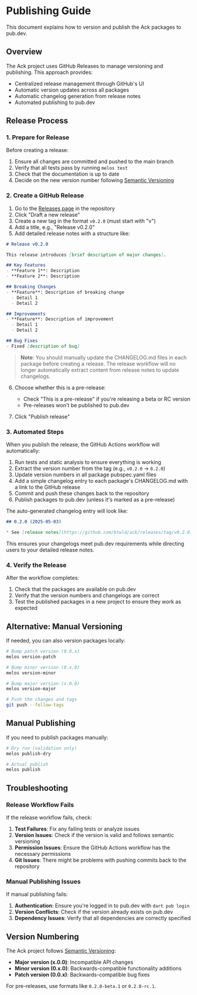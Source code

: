 # Publishing Guide

This document explains how to version and publish the Ack packages to pub.dev.

## Overview

The Ack project uses GitHub Releases to manage versioning and publishing. This approach provides:

- Centralized release management through GitHub's UI
- Automatic version updates across all packages
- Automatic changelog generation from release notes
- Automated publishing to pub.dev

## Release Process

### 1. Prepare for Release

Before creating a release:

1. Ensure all changes are committed and pushed to the main branch
2. Verify that all tests pass by running `melos test`
3. Check that the documentation is up to date
4. Decide on the new version number following [Semantic Versioning](https://semver.org/)

### 2. Create a GitHub Release

1. Go to the [Releases page](https://github.com/btwld/ack/releases) in the repository
2. Click "Draft a new release"
3. Create a new tag in the format `v0.2.0` (must start with "v")
4. Add a title, e.g., "Release v0.2.0"
5. Add detailed release notes with a structure like:

```markdown
# Release v0.2.0

This release introduces [brief description of major changes].

## Key Features
- **Feature 1**: Description
- **Feature 2**: Description

## Breaking Changes
- **Feature**: Description of breaking change
  - Detail 1
  - Detail 2

## Improvements
- **Feature**: Description of improvement
  - Detail 1
  - Detail 2

## Bug Fixes
- Fixed [description of bug]
```

> **Note**: You should manually update the CHANGELOG.md files in each package before creating a release. The release workflow will no longer automatically extract content from release notes to update changelogs.

6. Choose whether this is a pre-release:
   - Check "This is a pre-release" if you're releasing a beta or RC version
   - Pre-releases won't be published to pub.dev

7. Click "Publish release"

### 3. Automated Steps

When you publish the release, the GitHub Actions workflow will automatically:

1. Run tests and static analysis to ensure everything is working
2. Extract the version number from the tag (e.g., `v0.2.0` → `0.2.0`)
3. Update version numbers in all package pubspec.yaml files
4. Add a simple changelog entry to each package's CHANGELOG.md with a link to the GitHub release
5. Commit and push these changes back to the repository
6. Publish packages to pub.dev (unless it's marked as a pre-release)

The auto-generated changelog entry will look like:

```markdown
## 0.2.0 (2025-05-03)

* See [release notes](https://github.com/btwld/ack/releases/tag/v0.2.0) for details.
```

This ensures your changelogs meet pub.dev requirements while directing users to your detailed release notes.

### 4. Verify the Release

After the workflow completes:

1. Check that the packages are available on pub.dev
2. Verify that the version numbers and changelogs are correct
3. Test the published packages in a new project to ensure they work as expected

## Alternative: Manual Versioning

If needed, you can also version packages locally:

```bash
# Bump patch version (0.0.x)
melos version-patch

# Bump minor version (0.x.0)
melos version-minor

# Bump major version (x.0.0)
melos version-major

# Push the changes and tags
git push --follow-tags
```

## Manual Publishing

If you need to publish packages manually:

```bash
# Dry run (validation only)
melos publish-dry

# Actual publish
melos publish
```

## Troubleshooting

### Release Workflow Fails

If the release workflow fails, check:

1. **Test Failures**: Fix any failing tests or analyze issues
2. **Version Issues**: Check if the version is valid and follows semantic versioning
3. **Permission Issues**: Ensure the GitHub Actions workflow has the necessary permissions
4. **Git Issues**: There might be problems with pushing commits back to the repository

### Manual Publishing Issues

If manual publishing fails:

1. **Authentication**: Ensure you're logged in to pub.dev with `dart pub login`
2. **Version Conflicts**: Check if the version already exists on pub.dev
3. **Dependency Issues**: Verify that all dependencies are correctly specified

## Version Numbering

The Ack project follows [Semantic Versioning](https://semver.org/):

- **Major version (x.0.0)**: Incompatible API changes
- **Minor version (0.x.0)**: Backwards-compatible functionality additions
- **Patch version (0.0.x)**: Backwards-compatible bug fixes

For pre-releases, use formats like `0.2.0-beta.1` or `0.2.0-rc.1`.
